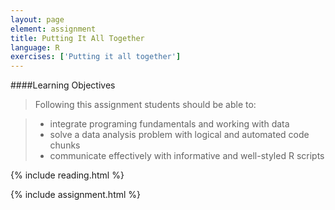 ```yaml
---
layout: page
element: assignment
title: Putting It All Together
language: R
exercises: ['Putting it all together']
---
```


####Learning Objectives

> Following this assignment students should be able to:

> - integrate programing fundamentals and working with data
> - solve a data analysis problem with logical and automated code chunks
> - communicate effectively with informative and well-styled R scripts

{% include reading.html %}

{% include assignment.html %}
